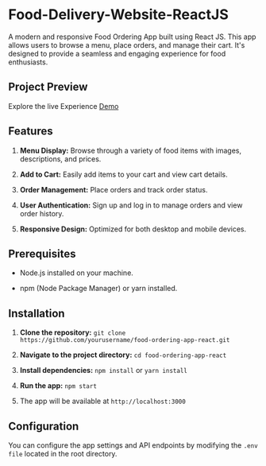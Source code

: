 # Food-Delivery-Website-ReactJS

A modern and responsive Food Ordering App built using React JS. This app allows users to browse a menu, place orders, and manage their cart. It's designed to provide a seamless and engaging experience for food enthusiasts.

## Project Preview



Explore the live Experience [Demo](https://react-food-order-web.netlify.app)

## Features

1. **Menu Display:** Browse through a variety of food items with images, descriptions, and prices.

2. **Add to Cart:** Easily add items to your cart and view cart details.

3. **Order Management:** Place orders and track order status.

4. **User Authentication:** Sign up and log in to manage orders and view order history.

5. **Responsive Design:** Optimized for both desktop and mobile devices.

## Prerequisites

- Node.js installed on your machine.
  
- npm (Node Package Manager) or yarn installed.

## Installation

1. **Clone the repository:** `git clone https://github.com/yourusername/food-ordering-app-react.git`

2. **Navigate to the project directory:** `cd food-ordering-app-react`

3. **Install dependencies:** `npm install` or `yarn install`

4. **Run the app:** `npm start`

5. The app will be available at `http://localhost:3000`

## Configuration

You can configure the app settings and API endpoints by modifying the `.env file` located in the root directory.
